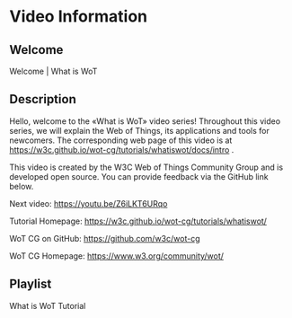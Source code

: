 # Video Information

## Welcome

Welcome | What is WoT

## Description

Hello, welcome to the «What is WoT» video series!
Throughout this video series, we will explain the Web of Things, its applications and tools for newcomers.
The corresponding web page of this video is at https://w3c.github.io/wot-cg/tutorials/whatiswot/docs/intro .

This video is created by the W3C Web of Things Community Group and is developed open source. You can provide feedback via the GitHub link below.

Next video: https://youtu.be/Z6iLKT6URqo

Tutorial Homepage: https://w3c.github.io/wot-cg/tutorials/whatiswot/

WoT CG on GitHub: https://github.com/w3c/wot-cg

WoT CG Homepage: https://www.w3.org/community/wot/

## Playlist

What is WoT Tutorial
